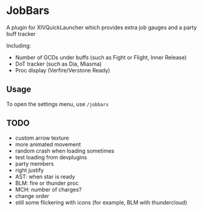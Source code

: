 # JobBars
A plugin for XIVQuickLauncher which provides extra job gauges and a party buff tracker

Including:
- Number of GCDs under buffs (such as Fight or Flight, Inner Release)
- DoT tracker (such as Dia, Miasma)
- Proc display (Verfire/Verstone Ready)

## Usage
To open the settings menu, use `/jobbars`

## TODO
- custom arrow texture
- more animated movement
- random crash when loading sometimes
- test loading from devplugins
- party members
- right justify
- AST: when star is ready
- BLM: fire or thunder proc
- MCH: number of charges?
- change order
- still some flickering with icons (for example, BLM with thundercloud)